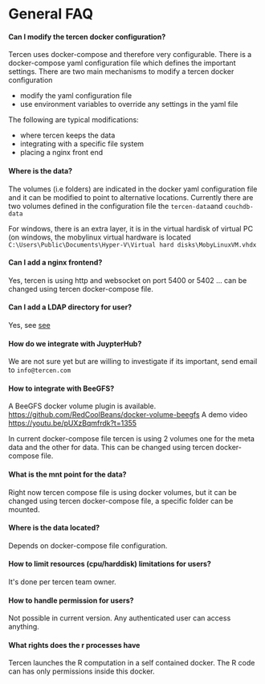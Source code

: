 # General FAQ

#### Can I modify the tercen docker configuration?
Tercen uses docker-compose and therefore very configurable. There is a docker-compose yaml configuration file which defines the important settings.
There are two main mechanisms to modify a tercen docker configuration
* modify the yaml configuration file
* use environment variables to override any settings in the yaml file

The following are typical modifications:
* where tercen keeps the data
* integrating with a specific file system
* placing a nginx front end

#### Where is the data?
The volumes (i.e folders) are indicated in the docker yaml configuration file and it can be modified to point to alternative locations.
Currently there are two volumes defined in the configuration file the `tercen-data`and `couchdb-data`

For windows, there is an extra layer, it is in the virtual hardisk of virtual PC (on windows, the mobylinux virtual hardware is located
`C:\Users\Public\Documents\Hyper-V\Virtual hard disks\MobyLinuxVM.vhdx`

#### Can I add a nginx frontend?
Yes, tercen is using http and websocket on port 5400 or 5402 ... can be 
changed using tercen docker-compose file.

#### Can I add a LDAP directory for user?
Yes, see [see](doc/auth.md)

#### How do we integrate with JuypterHub?
We are not sure yet but are willing to investigate if its important, send email to `info@tercen.com`

#### How to integrate with BeeGFS?
A BeeGFS docker volume plugin is available.
https://github.com/RedCoolBeans/docker-volume-beegfs
A demo video
https://youtu.be/pUXzBqmfrdk?t=1355

In current docker-compose file tercen is using 2 volumes one for the 
meta data and the other for data.
This can be changed using tercen docker-compose file.

#### What is the mnt point for the data?
Right now tercen compose file is using docker volumes, but it can be 
changed using tercen docker-compose file, a specific folder can be mounted.

#### Where is the data located?
Depends on docker-compose file configuration.

#### How to limit resources (cpu/harddisk) limitations for users?
It's done per tercen team owner.

#### How to handle permission for users?
Not possible in current version.
Any authenticated user can access anything.

####  What rights does the r processes have
Tercen launches the R computation in a self contained docker. The R code can has only permissions inside this docker.
